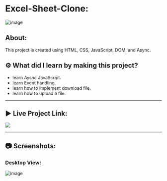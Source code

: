 # Excel-Sheet-Clone:

![image](https://img.shields.io/badge/HTML-CSS-orange)


## About:

This project is created using HTML, CSS, JavaScript, DOM, and Async.

## ⚙️ What did I learn by making this project?

-   learn Aysnc JavaScript.
-   learn Event handling.  
-   learn how to implement download file.
-   learn how to upload a file.

<hr>

## ▶️ Live Project Link:
[<img src= "https://img.shields.io/badge/PROJCET LINK-1DA55F?style=for-the-badge&logo=&logoColor=white" />](https://google-sheet-bay.vercel.app/)

<hr>

## 📷 Screenshots:

### Desktop View:

![image](https://github.com/geetika-kalyankar/Front-End-Sites/blob/main/Gaming-Landing-Page/Screenshot/Desktop.png)

